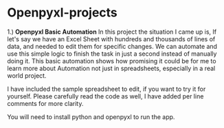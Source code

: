 # Openpyxl-projects

1.) **Openpyxl Basic Automation**
In this project the situation I came up is, If let's say we have an Excel Sheet with hundreds and thousands of lines of data, and needed to edit them for specific changes. We can automate and use this simple logic to finish the task in just a second instead of manually doing it.
This basic automation shows how promising it could be for me to learn more about Automation not just in spreadsheets, especially in a real world project.

I have included the sample spreadsheet to edit, if you want to try it for yourself.
Please carefully read the code as well, I have added per line comments for more clarity.

You will need to install python and openpyxl to run the app.
